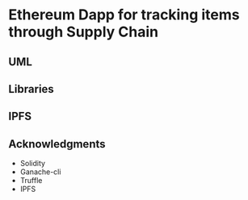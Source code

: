 # Ethereum Dapp for tracking items through Supply Chain

## UML


## Libraries

## IPFS


## Acknowledgments

* Solidity
* Ganache-cli
* Truffle
* IPFS
